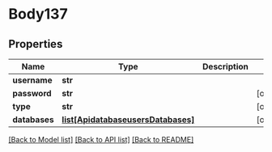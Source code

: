 # Body137

## Properties
Name | Type | Description | Notes
------------ | ------------- | ------------- | -------------
**username** | **str** |  | 
**password** | **str** |  | [optional] 
**type** | **str** |  | [optional] 
**databases** | [**list[ApidatabaseusersDatabases]**](ApidatabaseusersDatabases.md) |  | [optional] 

[[Back to Model list]](../README.md#documentation-for-models) [[Back to API list]](../README.md#documentation-for-api-endpoints) [[Back to README]](../README.md)

